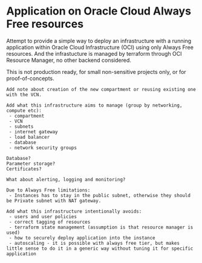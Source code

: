 # Application on Oracle Cloud Always Free resources

Attempt to provide a simple way to deploy an infrastructure with a running application within Oracle Cloud Infrastructure (OCI) using only Always Free resources.
And the infrastucture is managed by terraform through OCI Resource Manager, no other backend considered.

This is not production ready, for small non-sensitive projects only, or for proof-of-concepts.

```
Add note about creation of the new compartment or reusing existing one with the VCN.

Add what this infrastructure aims to manage (group by networking, compute etc):
 - compartment
 - VCN
 - subnets
 - internet gateway
 - load balancer
 - database
 - network security groups

Database?
Parameter storage?
Certificates?

What about alerting, logging and monitoring?

Due to Always Free limitations:
 - Instances has to stay in the public subnet, otherwise they should be Private subnet with NAT gateway.

Add what this infrastructure intentionally avoids:
 - users and user policies
 - correct tagging of resources
 - terraform state management (assumption is that resource manager is used)
 - how to securely deploy application into the instance
 - autoscaling - it is possible with always free tier, but makes little sense to do it in a generic way without tuning it for specific application
```
